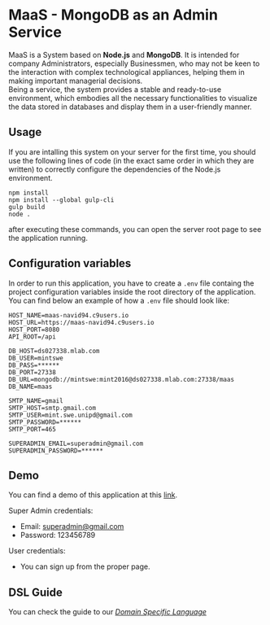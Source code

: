 MaaS - MongoDB as an Admin Service
====

MaaS is a System based on **Node.js** and **MongoDB**. It is intended for company Administrators, especially Businessmen,
who may not be keen to the interaction with complex technological appliances, helping them in making important managerial decisions.  
Being a service, the system provides a stable and ready-to-use environment, which embodies
all the necessary functionalities to visualize the data stored in databases and display them in a user-friendly manner.

Usage
---

If you are intalling this system on your server for the first time, you should use the following lines of code (in the exact same order in which they are written)
to correctly configure the dependencies of the Node.js environment.

```
npm install
npm install --global gulp-cli
gulp build
node .

```
after executing these commands, you can open the server root page to see the application running.

Configuration variables
---

In order to run this application, you have to create a `.env` file containg the project configuration variables inside the root directory of the application. 
You can find below an example of how a `.env` file should look like:

```
HOST_NAME=maas-navid94.c9users.io
HOST_URL=https://maas-navid94.c9users.io
HOST_PORT=8080
API_ROOT=/api

DB_HOST=ds027338.mlab.com
DB_USER=mintswe
DB_PASS=******
DB_PORT=27338
DB_URL=mongodb://mintswe:mint2016@ds027338.mlab.com:27338/maas
DB_NAME=maas

SMTP_NAME=gmail
SMTP_HOST=smtp.gmail.com
SMTP_USER=mint.swe.unipd@gmail.com
SMTP_PASSWORD=******
SMTP_PORT=465

SUPERADMIN_EMAIL=superadmin@gmail.com
SUPERADMIN_PASSWORD=******

```
Demo
---
You can find a demo of this application at this [link](https://maas-swe.herokuapp.com/#/).  

Super Admin credentials:

* Email: superadmin@gmail.com
* Password: 123456789

User credentials:

* You can sign up from the proper page.

DSL Guide
---

You can check the guide to our [*Domain Specific Language*](https://github.com/steakholders/maap/wiki/DSL-File-Configuration)